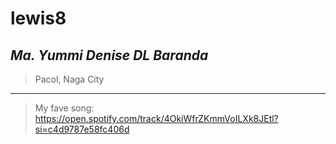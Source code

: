 # lewis8
## *Ma. Yummi Denise DL Baranda*

> Pacol, Naga City
---
> My fave song:
https://open.spotify.com/track/4OkiWfrZKmmVoILXk8JEtl?si=c4d9787e58fc406d
